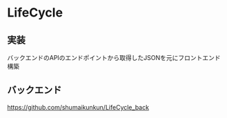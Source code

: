 # LifeCycle
## 実装
バックエンドのAPIのエンドポイントから取得したJSONを元にフロントエンド構築

## バックエンド
https://github.com/shumaikunkun/LifeCycle_back


